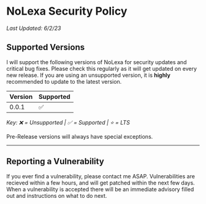# NoLexa Security Policy
*Last Updated: 6/2/23*

## Supported Versions

I will support the following versions of NoLexa for security updates and critical bug fixes. Please check this regularly as it will get updated on every new release.
If you are using an unsupported version, it is **highly** recommended to update to the latest version.

| Version | Supported          |
| ------- | ------------------ |
| 0.0.1   | :white_check_mark: |

*Key: :x: = Unsupported | :white_check_mark: = Supported | ⭐ = LTS*

Pre-Release versions will always have special exceptions.
***

## Reporting a Vulnerability

If you ever find a vulnerability, please contact me ASAP. Vulnerabilities are recieved within a few hours, and will get patched within the next few days. When a vulnerability 
is accepted there will be an immediate advisory filled out and instructions on what to do next.
